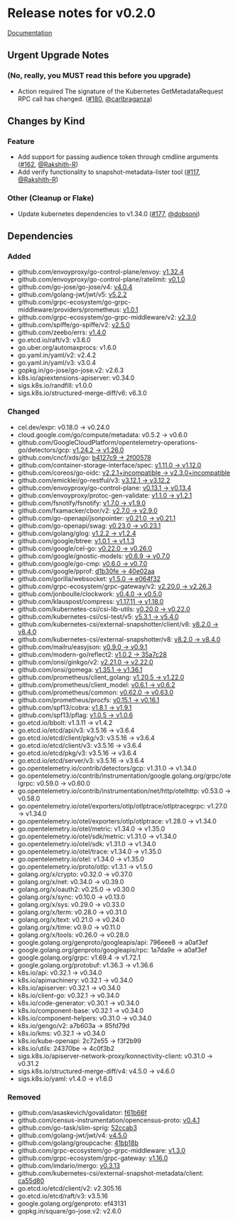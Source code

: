# Release notes for v0.2.0

[Documentation](https://kubernetes-csi.github.io)

## Urgent Upgrade Notes

### (No, really, you MUST read this before you upgrade)

- Action required
  The signature of the Kubernetes GetMetadataRequest RPC call has changed. ([#180](https://github.com/kubernetes-csi/external-snapshot-metadata/pull/180), [@carlbraganza](https://github.com/carlbraganza))

## Changes by Kind

### Feature

- Add support for passing audience token through cmdline arguments ([#162](https://github.com/kubernetes-csi/external-snapshot-metadata/pull/162), [@Rakshith-R](https://github.com/Rakshith-R))
- Add verify functionality to snapshot-metadata-lister tool ([#117](https://github.com/kubernetes-csi/external-snapshot-metadata/pull/117), [@Rakshith-R](https://github.com/Rakshith-R))

### Other (Cleanup or Flake)

- Update kubernetes dependencies to v1.34.0 ([#177](https://github.com/kubernetes-csi/external-snapshot-metadata/pull/177), [@dobsonj](https://github.com/dobsonj))

## Dependencies

### Added
- github.com/envoyproxy/go-control-plane/envoy: [v1.32.4](https://github.com/envoyproxy/go-control-plane/tree/envoy/v1.32.4)
- github.com/envoyproxy/go-control-plane/ratelimit: [v0.1.0](https://github.com/envoyproxy/go-control-plane/tree/ratelimit/v0.1.0)
- github.com/go-jose/go-jose/v4: [v4.0.4](https://github.com/go-jose/go-jose/tree/v4.0.4)
- github.com/golang-jwt/jwt/v5: [v5.2.2](https://github.com/golang-jwt/jwt/tree/v5.2.2)
- github.com/grpc-ecosystem/go-grpc-middleware/providers/prometheus: [v1.0.1](https://github.com/grpc-ecosystem/go-grpc-middleware/tree/providers/prometheus/v1.0.1)
- github.com/grpc-ecosystem/go-grpc-middleware/v2: [v2.3.0](https://github.com/grpc-ecosystem/go-grpc-middleware/tree/v2.3.0)
- github.com/spiffe/go-spiffe/v2: [v2.5.0](https://github.com/spiffe/go-spiffe/tree/v2.5.0)
- github.com/zeebo/errs: [v1.4.0](https://github.com/zeebo/errs/tree/v1.4.0)
- go.etcd.io/raft/v3: v3.6.0
- go.uber.org/automaxprocs: v1.6.0
- go.yaml.in/yaml/v2: v2.4.2
- go.yaml.in/yaml/v3: v3.0.4
- gopkg.in/go-jose/go-jose.v2: v2.6.3
- k8s.io/apiextensions-apiserver: v0.34.0
- sigs.k8s.io/randfill: v1.0.0
- sigs.k8s.io/structured-merge-diff/v6: v6.3.0

### Changed
- cel.dev/expr: v0.18.0 → v0.24.0
- cloud.google.com/go/compute/metadata: v0.5.2 → v0.6.0
- github.com/GoogleCloudPlatform/opentelemetry-operations-go/detectors/gcp: [v1.24.2 → v1.26.0](https://github.com/GoogleCloudPlatform/opentelemetry-operations-go/compare/detectors/gcp/v1.24.2...detectors/gcp/v1.26.0)
- github.com/cncf/xds/go: [b4127c9 → 2f00578](https://github.com/cncf/xds/compare/b4127c9...2f00578)
- github.com/container-storage-interface/spec: [v1.11.0 → v1.12.0](https://github.com/container-storage-interface/spec/compare/v1.11.0...v1.12.0)
- github.com/coreos/go-oidc: [v2.2.1+incompatible → v2.3.0+incompatible](https://github.com/coreos/go-oidc/compare/v2.2.1...v2.3.0)
- github.com/emicklei/go-restful/v3: [v3.12.1 → v3.12.2](https://github.com/emicklei/go-restful/compare/v3.12.1...v3.12.2)
- github.com/envoyproxy/go-control-plane: [v0.13.1 → v0.13.4](https://github.com/envoyproxy/go-control-plane/compare/v0.13.1...v0.13.4)
- github.com/envoyproxy/protoc-gen-validate: [v1.1.0 → v1.2.1](https://github.com/envoyproxy/protoc-gen-validate/compare/v1.1.0...v1.2.1)
- github.com/fsnotify/fsnotify: [v1.7.0 → v1.9.0](https://github.com/fsnotify/fsnotify/compare/v1.7.0...v1.9.0)
- github.com/fxamacker/cbor/v2: [v2.7.0 → v2.9.0](https://github.com/fxamacker/cbor/compare/v2.7.0...v2.9.0)
- github.com/go-openapi/jsonpointer: [v0.21.0 → v0.21.1](https://github.com/go-openapi/jsonpointer/compare/v0.21.0...v0.21.1)
- github.com/go-openapi/swag: [v0.23.0 → v0.23.1](https://github.com/go-openapi/swag/compare/v0.23.0...v0.23.1)
- github.com/golang/glog: [v1.2.2 → v1.2.4](https://github.com/golang/glog/compare/v1.2.2...v1.2.4)
- github.com/google/btree: [v1.0.1 → v1.1.3](https://github.com/google/btree/compare/v1.0.1...v1.1.3)
- github.com/google/cel-go: [v0.22.0 → v0.26.0](https://github.com/google/cel-go/compare/v0.22.0...v0.26.0)
- github.com/google/gnostic-models: [v0.6.9 → v0.7.0](https://github.com/google/gnostic-models/compare/v0.6.9...v0.7.0)
- github.com/google/go-cmp: [v0.6.0 → v0.7.0](https://github.com/google/go-cmp/compare/v0.6.0...v0.7.0)
- github.com/google/pprof: [d1b30fe → 40e02aa](https://github.com/google/pprof/compare/d1b30fe...40e02aa)
- github.com/gorilla/websocket: [v1.5.0 → e064f32](https://github.com/gorilla/websocket/compare/v1.5.0...e064f32)
- github.com/grpc-ecosystem/grpc-gateway/v2: [v2.20.0 → v2.26.3](https://github.com/grpc-ecosystem/grpc-gateway/compare/v2.20.0...v2.26.3)
- github.com/jonboulle/clockwork: [v0.4.0 → v0.5.0](https://github.com/jonboulle/clockwork/compare/v0.4.0...v0.5.0)
- github.com/klauspost/compress: [v1.17.11 → v1.18.0](https://github.com/klauspost/compress/compare/v1.17.11...v1.18.0)
- github.com/kubernetes-csi/csi-lib-utils: [v0.20.0 → v0.22.0](https://github.com/kubernetes-csi/csi-lib-utils/compare/v0.20.0...v0.22.0)
- github.com/kubernetes-csi/csi-test/v5: [v5.3.1 → v5.4.0](https://github.com/kubernetes-csi/csi-test/compare/v5.3.1...v5.4.0)
- github.com/kubernetes-csi/external-snapshotter/client/v8: [v8.2.0 → v8.4.0](https://github.com/kubernetes-csi/external-snapshotter/compare/client/v8/v8.2.0...client/v8/v8.4.0)
- github.com/kubernetes-csi/external-snapshotter/v8: [v8.2.0 → v8.4.0](https://github.com/kubernetes-csi/external-snapshotter/compare/v8.2.0...v8.4.0)
- github.com/mailru/easyjson: [v0.9.0 → v0.9.1](https://github.com/mailru/easyjson/compare/v0.9.0...v0.9.1)
- github.com/modern-go/reflect2: [v1.0.2 → 35a7c28](https://github.com/modern-go/reflect2/compare/v1.0.2...35a7c28)
- github.com/onsi/ginkgo/v2: [v2.21.0 → v2.22.0](https://github.com/onsi/ginkgo/compare/v2.21.0...v2.22.0)
- github.com/onsi/gomega: [v1.35.1 → v1.36.1](https://github.com/onsi/gomega/compare/v1.35.1...v1.36.1)
- github.com/prometheus/client_golang: [v1.20.5 → v1.22.0](https://github.com/prometheus/client_golang/compare/v1.20.5...v1.22.0)
- github.com/prometheus/client_model: [v0.6.1 → v0.6.2](https://github.com/prometheus/client_model/compare/v0.6.1...v0.6.2)
- github.com/prometheus/common: [v0.62.0 → v0.63.0](https://github.com/prometheus/common/compare/v0.62.0...v0.63.0)
- github.com/prometheus/procfs: [v0.15.1 → v0.16.1](https://github.com/prometheus/procfs/compare/v0.15.1...v0.16.1)
- github.com/spf13/cobra: [v1.8.1 → v1.9.1](https://github.com/spf13/cobra/compare/v1.8.1...v1.9.1)
- github.com/spf13/pflag: [v1.0.5 → v1.0.6](https://github.com/spf13/pflag/compare/v1.0.5...v1.0.6)
- go.etcd.io/bbolt: v1.3.11 → v1.4.2
- go.etcd.io/etcd/api/v3: v3.5.16 → v3.6.4
- go.etcd.io/etcd/client/pkg/v3: v3.5.16 → v3.6.4
- go.etcd.io/etcd/client/v3: v3.5.16 → v3.6.4
- go.etcd.io/etcd/pkg/v3: v3.5.16 → v3.6.4
- go.etcd.io/etcd/server/v3: v3.5.16 → v3.6.4
- go.opentelemetry.io/contrib/detectors/gcp: v1.31.0 → v1.34.0
- go.opentelemetry.io/contrib/instrumentation/google.golang.org/grpc/otelgrpc: v0.59.0 → v0.60.0
- go.opentelemetry.io/contrib/instrumentation/net/http/otelhttp: v0.53.0 → v0.58.0
- go.opentelemetry.io/otel/exporters/otlp/otlptrace/otlptracegrpc: v1.27.0 → v1.34.0
- go.opentelemetry.io/otel/exporters/otlp/otlptrace: v1.28.0 → v1.34.0
- go.opentelemetry.io/otel/metric: v1.34.0 → v1.35.0
- go.opentelemetry.io/otel/sdk/metric: v1.31.0 → v1.34.0
- go.opentelemetry.io/otel/sdk: v1.31.0 → v1.34.0
- go.opentelemetry.io/otel/trace: v1.34.0 → v1.35.0
- go.opentelemetry.io/otel: v1.34.0 → v1.35.0
- go.opentelemetry.io/proto/otlp: v1.3.1 → v1.5.0
- golang.org/x/crypto: v0.32.0 → v0.37.0
- golang.org/x/net: v0.34.0 → v0.39.0
- golang.org/x/oauth2: v0.25.0 → v0.30.0
- golang.org/x/sync: v0.10.0 → v0.13.0
- golang.org/x/sys: v0.29.0 → v0.33.0
- golang.org/x/term: v0.28.0 → v0.31.0
- golang.org/x/text: v0.21.0 → v0.24.0
- golang.org/x/time: v0.9.0 → v0.11.0
- golang.org/x/tools: v0.26.0 → v0.28.0
- google.golang.org/genproto/googleapis/api: 796eee8 → a0af3ef
- google.golang.org/genproto/googleapis/rpc: 1a7da9e → a0af3ef
- google.golang.org/grpc: v1.69.4 → v1.72.1
- google.golang.org/protobuf: v1.36.3 → v1.36.6
- k8s.io/api: v0.32.1 → v0.34.0
- k8s.io/apimachinery: v0.32.1 → v0.34.0
- k8s.io/apiserver: v0.32.1 → v0.34.0
- k8s.io/client-go: v0.32.1 → v0.34.0
- k8s.io/code-generator: v0.30.1 → v0.34.0
- k8s.io/component-base: v0.32.1 → v0.34.0
- k8s.io/component-helpers: v0.31.0 → v0.34.0
- k8s.io/gengo/v2: a7b603a → 85fd79d
- k8s.io/kms: v0.32.1 → v0.34.0
- k8s.io/kube-openapi: 2c72e55 → f3f2b99
- k8s.io/utils: 24370be → 4c0f3b2
- sigs.k8s.io/apiserver-network-proxy/konnectivity-client: v0.31.0 → v0.31.2
- sigs.k8s.io/structured-merge-diff/v4: v4.5.0 → v4.6.0
- sigs.k8s.io/yaml: v1.4.0 → v1.6.0

### Removed
- github.com/asaskevich/govalidator: [f61b66f](https://github.com/asaskevich/govalidator/tree/f61b66f)
- github.com/census-instrumentation/opencensus-proto: [v0.4.1](https://github.com/census-instrumentation/opencensus-proto/tree/v0.4.1)
- github.com/go-task/slim-sprig: [52ccab3](https://github.com/go-task/slim-sprig/tree/52ccab3)
- github.com/golang-jwt/jwt/v4: [v4.5.0](https://github.com/golang-jwt/jwt/tree/v4.5.0)
- github.com/golang/groupcache: [41bb18b](https://github.com/golang/groupcache/tree/41bb18b)
- github.com/grpc-ecosystem/go-grpc-middleware: [v1.3.0](https://github.com/grpc-ecosystem/go-grpc-middleware/tree/v1.3.0)
- github.com/grpc-ecosystem/grpc-gateway: [v1.16.0](https://github.com/grpc-ecosystem/grpc-gateway/tree/v1.16.0)
- github.com/imdario/mergo: [v0.3.13](https://github.com/imdario/mergo/tree/v0.3.13)
- github.com/kubernetes-csi/external-snapshot-metadata/client: [ca55d80](https://github.com/kubernetes-csi/external-snapshot-metadata/tree/ca55d80)
- go.etcd.io/etcd/client/v2: v2.305.16
- go.etcd.io/etcd/raft/v3: v3.5.16
- google.golang.org/genproto: ef43131
- gopkg.in/square/go-jose.v2: v2.6.0
